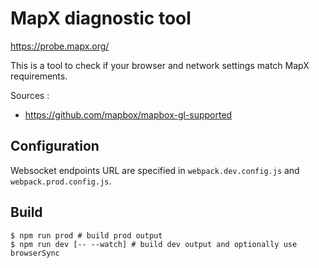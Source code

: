 # MapX diagnostic tool

https://probe.mapx.org/

This is a tool to check if your browser and network settings match MapX requirements.

Sources :

- https://github.com/mapbox/mapbox-gl-supported


## Configuration

Websocket endpoints URL are specified in `webpack.dev.config.js` and `webpack.prod.config.js`.

## Build

```
$ npm run prod # build prod output
$ npm run dev [-- --watch] # build dev output and optionally use browserSync
```
